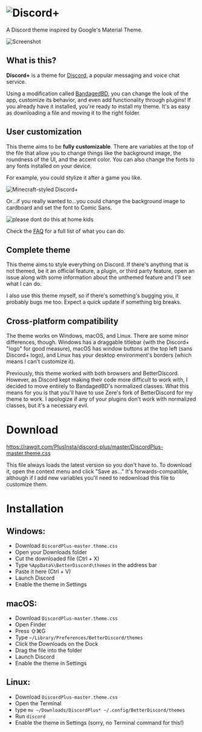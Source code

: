 # ![Discord+](https://github.com/PlusInsta/discord-plus/blob/master/assets/wordmark_black.svg)
A Discord theme inspired by Google's Material Theme.

![Screenshot](https://dl.dropbox.com/s/6r69giyb3hnl1g6/Image2_2.png)

## What is this?

**Discord+** is a theme for [Discord](https://discordapp.com), a popular messaging and voice chat service.

Using a modification called [BandagedBD](https://github.com/rauenzi/BetterDiscordApp), you can change the look of the app, customize its behavior, and even add functionality through plugins! If you already have it installed, you're ready to install my theme. It's as easy as downloading a file and moving it to the right folder.

## User customization
This theme aims to be **fully customizable**.
There are variables at the top of the file that allow you to change things like the background image, the roundness of the UI, and the accent color. You can also change the fonts to any fonts installed on your device.

For example, you could stylize it after a game you like.

![Minecraft-styled Discord+](https://dl.dropbox.com/s/5h9mjteils9fcck/Image2_2_customized_minecraft.png)

Or...if you really wanted to...you could change the background image to cardboard and set the font to Comic Sans.

![please dont do this at home kids](https://dl.dropbox.com/s/fd8swddk8v67c1b/Image2_2_customized.png)

Check the [FAQ](https://github.com/PlusInsta/discord-plus/wiki/FAQ) for a full list of what you can do.

## Complete theme
This theme aims to style everything on Discord.
If there's anything that is not themed, be it an official feature, a plugin, or third party feature, open an issue along with some information about the unthemed feature and I'll see what I can do.

I also use this theme myself, so if there's something's bugging you, it probably bugs me too. Expect a quick update if something big breaks.

## Cross-platform compatibility
The theme works on Windows, macOS, and Linux. There are some minor differences, though.
Windows has a draggable titlebar (with the Discord+ "logo" for good measure), macOS has window buttons at the top left (sans Discord+ logo), and Linux has your desktop environment's borders (which means I can't customize it).

Previously, this theme worked with both browsers and BetterDiscord. However, as Discord kept making their code more difficult to work with, I decided to move entirely to BandagedBD's normalized classes. What this means for you is that you'll have to use Zere's fork of BetterDiscord for my theme to work. I apologize if any of your plugins don't work with normalized classes, but it's a necessary evil.

# Download
https://rawgit.com/PlusInsta/discord-plus/master/DiscordPlus-master.theme.css

This file always loads the latest version so you don't have to. To download it, open the context menu and click "Save as..." It's forwards-compatible, although if I add new variables you'll need to redownload this file to customize them.

# Installation
## **Windows**:
* Download `DiscordPlus-master.theme.css`
* Open your Downloads folder
* Cut the downloaded file (Ctrl + X)
* Type `%AppData%\BetterDiscord\themes` in the address bar
* Paste it here (Ctrl + V)
* Launch Discord
* Enable the theme in Settings

## **macOS**:
* Download `DiscordPlus-master.theme.css`
* Open Finder
* Press ⇧⌘G
* Type `~/Library/Preferences/BetterDiscord/themes`
* Click the Downloads on the Dock
* Drag the file into the folder
* Launch Discord
* Enable the theme in Settings

## **Linux**:
* Download `DiscordPlus-master.theme.css`
* Open the Terminal
* type `mv ~/Downloads/DiscordPlus* ~/.config/BetterDiscord/themes`
* Run `discord`
* Enable the theme in Settings (sorry, no Terminal command for this!)
